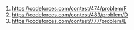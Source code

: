 1. https://codeforces.com/contest/474/problem/F
2. https://codeforces.com/contest/483/problem/D
3. https://codeforces.com/contest/777/problem/E
